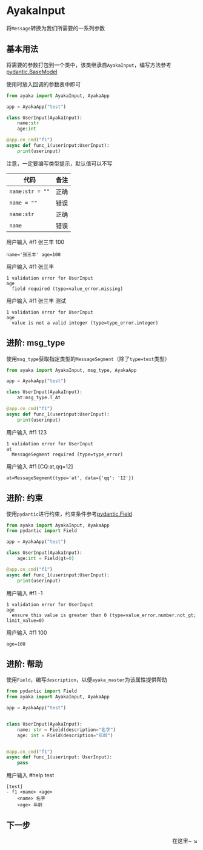 # AyakaInput

将`Message`转换为我们所需要的一系列参数

## 基本用法


将需要的参数打包到一个类中，该类继承自`AyakaInput`，编写方法参考[pydantic.BaseModel](https://docs.pydantic.dev/usage/models/)

使用时放入回调的参数表中即可


```py
from ayaka import AyakaInput, AyakaApp

app = AyakaApp("test")

class UserInput(AyakaInput):
    name:str 
    age:int 

@app.on_cmd("f1")
async def func_1(userinput:UserInput):
    print(userinput)
```

注意，一定要编写类型提示，默认值可以不写

| 代码            | 备注 |
| --------------- | ---- |
| `name:str = ""` | 正确 |
| `name = ""`     | 错误 |
| `name:str`      | 正确 |
| `name`          | 错误 |

用户输入 #f1 张三丰 100

```
name='张三丰' age=100
```

用户输入 #f1 张三丰

```
1 validation error for UserInput
age
  field required (type=value_error.missing)
```

用户输入 #f1 张三丰 测试

```
1 validation error for UserInput
age
  value is not a valid integer (type=type_error.integer)
```

## 进阶: msg_type

使用`msg_type`获取指定类型的`MessageSegment`（除了`type=text`类型）

```py
from ayaka import AyakaInput, msg_type, AyakaApp

app = AyakaApp("test")

class UserInput(AyakaInput):
    at:msg_type.T_At 

@app.on_cmd("f1")
async def func_1(userinput:UserInput):
    print(userinput)
```

用户输入 #f1 123

```
1 validation error for UserInput
at
  MessageSegment required (type=type_error)
```

用户输入 #f1 [CQ:at,qq=12]

```
at=MessageSegment(type='at', data={'qq': '12'})
```

## 进阶: 约束

使用`pydantic`进行约束，约束条件参考[pydantic.Field](https://docs.pydantic.dev/usage/types/#constrained-types)

```py
from ayaka import AyakaInput, AyakaApp
from pydantic import Field

app = AyakaApp("test")

class UserInput(AyakaInput):
    age:int = Field(gt=0)

@app.on_cmd("f1")
async def func_1(userinput:UserInput):
    print(userinput)
```

用户输入 #f1 -1 

```
1 validation error for UserInput
age
  ensure this value is greater than 0 (type=value_error.number.not_gt; limit_value=0)
```

用户输入 #f1 100 
```
age=100
```

## 进阶: 帮助

使用`Field`，编写`description`，以便`ayaka_master`为该属性提供帮助

```py
from pydantic import Field
from ayaka import AyakaInput, AyakaApp

app = AyakaApp("test")


class UserInput(AyakaInput):
    name: str = Field(description="名字")
    age: int = Field(description="年龄")


@app.on_cmd("f1")
async def func_1(userinput: UserInput):
    pass
```

用户输入 #help test   

```
[test]
- f1 <name> <age>
    <name> 名字
    <age> 年龄
```

## 下一步

<div align="right">
    在这里~ ↘
</div>
